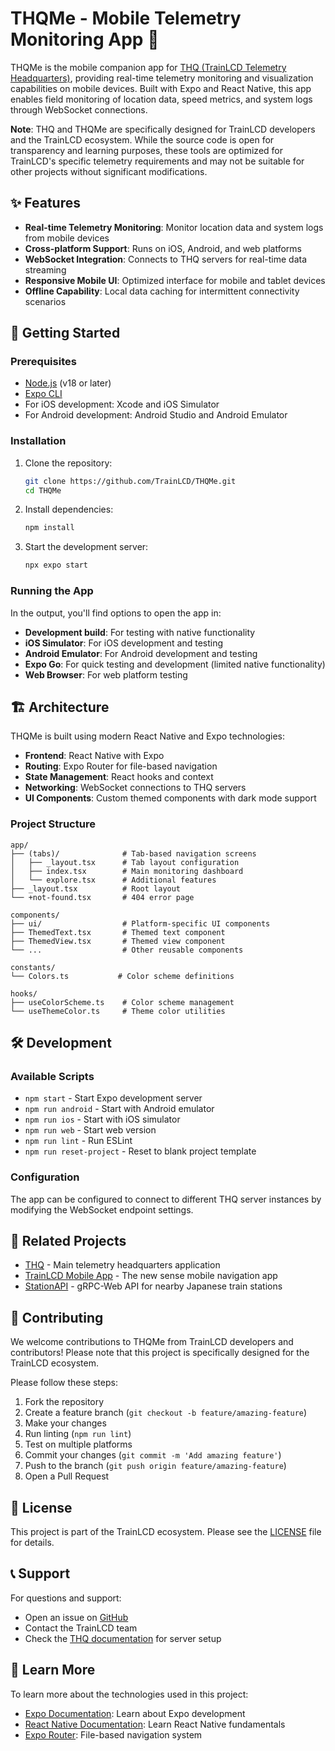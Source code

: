 # THQMe - Mobile Telemetry Monitoring App 📱

THQMe is the mobile companion app for [THQ (TrainLCD Telemetry Headquarters)](https://github.com/TrainLCD/THQ), providing real-time telemetry monitoring and visualization capabilities on mobile devices. Built with Expo and React Native, this app enables field monitoring of location data, speed metrics, and system logs through WebSocket connections.

**Note**: THQ and THQMe are specifically designed for TrainLCD developers and the TrainLCD ecosystem. While the source code is open for transparency and learning purposes, these tools are optimized for TrainLCD's specific telemetry requirements and may not be suitable for other projects without significant modifications.

## ✨ Features

- **Real-time Telemetry Monitoring**: Monitor location data and system logs from mobile devices
- **Cross-platform Support**: Runs on iOS, Android, and web platforms
- **WebSocket Integration**: Connects to THQ servers for real-time data streaming
- **Responsive Mobile UI**: Optimized interface for mobile and tablet devices
- **Offline Capability**: Local data caching for intermittent connectivity scenarios

## 🚀 Getting Started

### Prerequisites

- [Node.js](https://nodejs.org/) (v18 or later)
- [Expo CLI](https://docs.expo.dev/get-started/installation/)
- For iOS development: Xcode and iOS Simulator
- For Android development: Android Studio and Android Emulator

### Installation

1. Clone the repository:

   ```bash
   git clone https://github.com/TrainLCD/THQMe.git
   cd THQMe
   ```

2. Install dependencies:

   ```bash
   npm install
   ```

3. Start the development server:
   ```bash
   npx expo start
   ```

### Running the App

In the output, you'll find options to open the app in:

- **Development build**: For testing with native functionality
- **iOS Simulator**: For iOS development and testing
- **Android Emulator**: For Android development and testing
- **Expo Go**: For quick testing and development (limited native functionality)
- **Web Browser**: For web platform testing

## 🏗️ Architecture

THQMe is built using modern React Native and Expo technologies:

- **Frontend**: React Native with Expo
- **Routing**: Expo Router for file-based navigation
- **State Management**: React hooks and context
- **Networking**: WebSocket connections to THQ servers
- **UI Components**: Custom themed components with dark mode support

### Project Structure

```
app/
├── (tabs)/              # Tab-based navigation screens
│   ├── _layout.tsx      # Tab layout configuration
│   ├── index.tsx        # Main monitoring dashboard
│   └── explore.tsx      # Additional features
├── _layout.tsx          # Root layout
└── +not-found.tsx       # 404 error page

components/
├── ui/                  # Platform-specific UI components
├── ThemedText.tsx       # Themed text component
├── ThemedView.tsx       # Themed view component
└── ...                  # Other reusable components

constants/
└── Colors.ts           # Color scheme definitions

hooks/
├── useColorScheme.ts    # Color scheme management
└── useThemeColor.ts     # Theme color utilities
```

## 🛠️ Development

### Available Scripts

- `npm start` - Start Expo development server
- `npm run android` - Start with Android emulator
- `npm run ios` - Start with iOS simulator
- `npm run web` - Start web version
- `npm run lint` - Run ESLint
- `npm run reset-project` - Reset to blank project template

### Configuration

The app can be configured to connect to different THQ server instances by modifying the WebSocket endpoint settings.

## 🔗 Related Projects

- [THQ](https://github.com/TrainLCD/THQ) - Main telemetry headquarters application
- [TrainLCD Mobile App](https://github.com/TrainLCD/MobileApp) - The new sense mobile navigation app
- [StationAPI](https://github.com/TrainLCD/StationAPI) - gRPC-Web API for nearby Japanese train stations

## 🤝 Contributing

We welcome contributions to THQMe from TrainLCD developers and contributors! Please note that this project is specifically designed for the TrainLCD ecosystem.

Please follow these steps:

1. Fork the repository
2. Create a feature branch (`git checkout -b feature/amazing-feature`)
3. Make your changes
4. Run linting (`npm run lint`)
5. Test on multiple platforms
6. Commit your changes (`git commit -m 'Add amazing feature'`)
7. Push to the branch (`git push origin feature/amazing-feature`)
8. Open a Pull Request

## 📝 License

This project is part of the TrainLCD ecosystem. Please see the [LICENSE](./LICENSE) file for details.

## 📞 Support

For questions and support:

- Open an issue on [GitHub](https://github.com/TrainLCD/THQMe/issues)
- Contact the TrainLCD team
- Check the [THQ documentation](https://github.com/TrainLCD/THQ) for server setup

## 🌟 Learn More

To learn more about the technologies used in this project:

- [Expo Documentation](https://docs.expo.dev/): Learn about Expo development
- [React Native Documentation](https://reactnative.dev/): Learn React Native fundamentals
- [Expo Router](https://docs.expo.dev/router/introduction/): File-based navigation system
